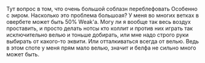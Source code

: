 Тут вопрос в том, что очень большой соблазн переблефовать
Особенно с эиром. Насколько это проблема большоая?
У меня во многих ветках в овербете может быть 50% Weak'a.
Могу ли я вообще так весь воздух проставить, и просто делать нотсы кто коллит и против них играть так исключительно велью и тоньше добирать, или мне надо строго руки выбирать от какого-то эквити. Или отталкиваться всегда от велью.
Ведь в этом споте у меня прям мало велью, значит и белфа не сильно много может быть.
